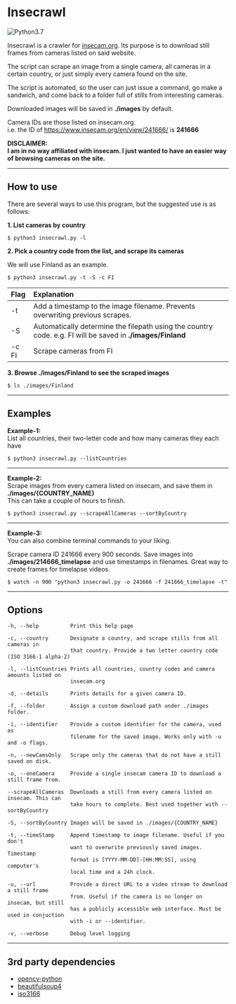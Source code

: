 # Insecrawl

![Python3.7](https://img.shields.io/badge/python-3.7-green)

Insecrawl is a crawler for [insecam.org](https://www.insecam.org/). Its purpose is to download still frames from cameras listed on said website.

The script can scrape an image from a single camera, all cameras in a certain country, or just simply every camera found on the site.

The script is automated, so the user can just issue a command, go make a sandwich, and come back to a folder full of stills from interesting cameras.

Downloaded images will be saved in **./images** by default.

Camera IDs are those listed on insecam.org.  
i.e. the ID of https://www.insecam.org/en/view/241666/ is **241666**

**DISCLAIMER:**  
**I am in no way affiliated with insecam. I just wanted to have an easier way of browsing cameras on the site.**

---

## How to use

There are several ways to use this program, but the suggested use is as follows:

**1. List cameras by country**

```
$ python3 insecrawl.py -l
```

**2. Pick a country code from the list, and scrape its cameras**

We will use Finland as an example.

```
$ python3 insecrawl.py -t -S -c FI
```

| Flag  | Explanation                                                                                                |
| :---- | :--------------------------------------------------------------------------------------------------------- |
| -t    | Add a timestamp to the image filename. Prevents overwriting previous scrapes.                              |
| -S    | Automatically determine the filepath using the country code. e.g. FI will be saved in **./images/Finland** |
| -c FI | Scrape cameras from FI                                                                                     |

**3. Browse ./images/Finland to see the scraped images**

```
$ ls ./images/Finland
```

---

## Examples

**Example-1:**  
List all countries, their two-letter code and how many cameras they each have

```
$ python3 insecrawl.py --listCountries
```

---

**Example-2:**  
Scrape images from every camera listed on insecam, and save them in **./images/{COUNTRY_NAME}**  
This can take a couple of hours to finish.

```
$ python3 insecrawl.py --scrapeAllCameras --sortByCountry
```

---

**Example-3:**  
You can also combine terminal commands to your liking.

Scrape camera ID 241666 every 900 seconds.
Save images into **./images/214666_timelapse** and use timestamps in filenames. Great way to create frames for timelapse videos.

```
$ watch -n 900 "python3 insecrawl.py -o 241666 -f 241666_timelapse -t"
```

---

## Options

```
-h, --help          Print this help page

-c, --country       Designate a country, and scrape stills from all cameras in
                    that country. Provide a two letter country code (ISO 3166-1 alpha-2)

-l, --listCountries Prints all countries, country codes and camera amounts listed on
                    insecam.org

-d, --details       Prints details for a given camera ID.

-f, --folder        Assign a custom download path under ./images folder.

-i, --identifier    Provide a custom identifier for the camera, used as
                    filename for the saved image. Works only with -u and -o flags.

-n, --newCamsOnly   Scrape only the cameras that do not have a still saved on disk.

-o, --oneCamera     Provide a single insecam camera ID to download a still frame from.

--scrapeAllCameras  Downloads a still from every camera listed on insecam. This can
                    take hours to complete. Best used together with --sortByCountry

-S, --sortByCountry Images will be saved in ./images/{COUNTRY_NAME}

-t, --timeStamp     Append timestamp to image filename. Useful if you don't
                    want to overwrite previously saved images. Timestamp
                    format is [YYYY-MM-DD]-[HH:MM:SS], using computer's
                    local time and a 24h clock.

-u, --url           Provide a direct URL to a video stream to download a still frame
                    from. Useful if the camera is no longer on insecam, but still
                    has a publicly accessible web interface. Must be used in conjuction
                    with -i or --identifier.

-v, --verbose       Debug level logging
```

---

## 3rd party dependencies

- [opencv-python](https://pypi.org/project/opencv-python/)
- [beautifulsoup4](https://pypi.org/project/beautifulsoup4/)
- [iso3166](https://pypi.org/project/iso3166/)
